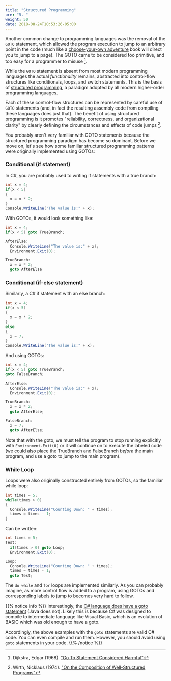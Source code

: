 ```yaml
---
title: "Structured Programming"
pre: "5. "
weight: 50
date: 2018-08-24T10:53:26-05:00
---
```


Another common change to programming languages was the removal of the `GOTO` statement, which allowed the program execution to jump to an arbitrary point in the code (much like a [choose-your-own adventure](https://en.wikipedia.org/wiki/Choose_Your_Own_Adventure) book will direct you to jump to a page). The GOTO came to be considered too primitive, and too easy for a programmer to misuse [^goto]. 

[^goto]: Dijkstra, Edgar (1968). ["Go To Statement Considered Harmful"](https://homepages.cwi.nl/~storm/teaching/reader/Dijkstra68.pdf)

While the `GOTO` statement is absent from most modern programming languages the actual _functionality_ remains, abstracted into control-flow structures like conditionals, loops, and switch statements.  This is the basis of [structured programming](https://en.wikipedia.org/wiki/Structured_programming), a paradigm adopted by all modern higher-order programming languages. 

Each of these control-flow structures can be represented by careful use of `GOTO` statements (and, in fact the resulting assembly code from compiling these languages does just that). The benefit of using structured programming is it promotes "reliability, correctness, and organizational clarity" by clearly defining the circumstances and effects of code jumps [^wirth1974].

[^wirth1974]: Wirth, Nicklaus (1974). ["On the Composition of Well-Structured Programs"](https://oberoncore.ru/_media/library/wirth_on_the_composition_of_well-structured_programs.pdf)

You probably aren't very familiar with GOTO statements because the structured programming paradigm has become so dominant.  Before we move on, let's see how some familiar structured programming patterns were originally implemented using GOTOs:

### Conditional (if statement)
In C#, you are probably used to writing if statements with a true branch:

```csharp
int x = 4;
if(x < 5) 
{
  x = x * 2;
}
Console.WriteLine("The value is:" + x);
```
With GOTOs, it would look something like:

```csharp
int x = 4;
if(x < 5) goto TrueBranch;

AfterElse:
  Console.WriteLine("The value is:" + x);
  Environment.Exit(0);

TrueBranch:
  x = x * 2;
  goto AfterElse
```

### Conditional (if-else statement)

Similarly, a C# if statement with an else branch:

```csharp
int x = 4;
if(x < 5) 
{
  x = x * 2;
}
else 
{
  x = 7;
}
Console.WriteLine("The value is:" + x);
```

And using GOTOs:

```csharp
int x = 4;
if(x < 5) goto TrueBranch;
goto FalseBranch;

AfterElse:
  Console.WriteLine("The value is:" + x);
  Environment.Exit(0);

TrueBranch:
  x = x * 2;
  goto AfterElse;

FalseBranch: 
  x = 7;
  goto AfterElse;

```

Note that with the goto, we must tell the program to stop running explicitly with `Environment.Exit(0)` or it will continue on to execute the labeled code (we could also place the TrueBranch and FalseBranch _before_ the main program, and use a goto to jump to the main program).

### While Loop
Loops were also originally constructed entirely from GOTOs, so the familiar while loop:

```csharp
int times = 5;
while(times > 0)
{
  Console.WriteLine("Counting Down: " + times);
  times = times - 1;
}
```

Can be written:

```csharp
int times = 5;
Test:
  if(times > 0) goto Loop;
  Environment.Exit(0);

Loop: 
  Console.WriteLine("Counting Down: " + times);
  times = times - 1;
  goto Test;
```

The `do while` and `for` loops are implemented similarly. As you can probably imagine, as more control flow is added to a program, using GOTOs and corresponding labels to jump to becomes very hard to follow.


{{% notice info %}}
Interestingly, the [C# language does have a goto statement](https://learn.microsoft.com/en-us/dotnet/csharp/language-reference/statements/jump-statements#the-goto-statement) (Java does not). Likely this is because C# was designed to compile to intermediate language like Visual Basic, which is an evolution of BASIC which was old enough to have a goto.

Accordingly, the above examples with the `goto` statements are valid C# code. You can even compile and run them. However, you should avoid using `goto` statements in your code.
{{% /notice %}}


